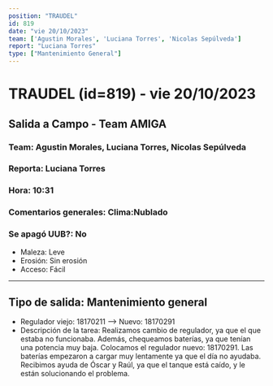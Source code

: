 ```yaml
---
position: "TRAUDEL"
id: 819
date: "vie 20/10/2023"
team: ['Agustin Morales', 'Luciana Torres', 'Nicolas Sepúlveda']
report: "Luciana Torres"
type: ["Mantenimiento General"]
---
```


# TRAUDEL (id=819) - vie 20/10/2023
## Salida a Campo - Team AMIGA
### Team: Agustin Morales, Luciana Torres, Nicolas Sepúlveda
### Reporta: Luciana Torres
### Hora: 10:31
### Comentarios generales: Clima:Nublado  
### Se apagó UUB?: No 
- Maleza: Leve
- Erosión: Sin erosión
- Acceso: Fácil

---------
## Tipo de salida: Mantenimiento general
   - Regulador viejo: 18170211 --> Nuevo: 18170291
   - Descripción de la tarea: Realizamos cambio de regulador, ya que el que estaba no funcionaba. Además, chequeamos baterías, ya que tenían una potencia muy baja. 
Colocamos el regulador nuevo: 18170291. 
Las baterías empezaron a cargar muy lentamente ya que el día no ayudaba. Recibimos ayuda de Óscar y Raúl, ya que el tanque está caído, y le están solucionando el problema. 
